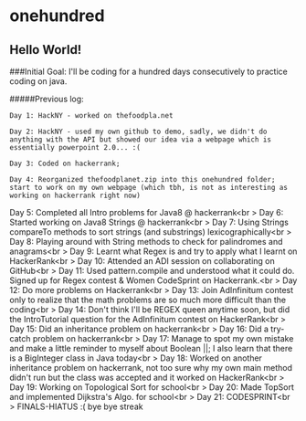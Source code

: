# onehundred

## Hello World!

###Initial Goal: I'll be coding for a hundred days consecutively to practice coding on java. 

#####Previous log: 
```
Day 1: HackNY - worked on thefoodpla.net

Day 2: HackNY - used my own github to demo, sadly, we didn't do anything with the API but showed our idea via a webpage which is essentially powerpoint 2.0... :(

Day 3: Coded on hackerrank;

Day 4: Reorganized thefoodplanet.zip into this onehundred folder; start to work on my own webpage (which tbh, is not as interesting as working on hackerrank right now)
```

Day 5: Completed all Intro problems for Java8 @ hackerrank<br \>
Day 6: Started working on Java8 Strings @ hackerrank<br \>
Day 7: Using Strings compareTo methods to sort strings (and substrings) lexicographically<br \>
Day 8: Playing around with String methods to check for palindromes and anagrams<br \>
Day 9: Learnt what Regex is and try to apply what I learnt on HackerRank<br \>
Day 10: Attended an ADI session on collaborating on GitHub<br \>
Day 11: Used pattern.compile and understood what it could do. Signed up for Regex contest & Women CodeSprint on Hackerrank.<br \>
Day 12: Do more problems on Hackerrank<br \>
Day 13: Join AdInfinitum contest only to realize that the math problems are so much more difficult than the coding<br \>
Day 14: Don't think I'll be REGEX queen anytime soon, but did the IntroTutorial question for the AdInfinitum contest on HackerRank<br \>
Day 15: Did an inheritance problem on hackerrank<br \>
Day 16: Did a try-catch problem on hackerrank<br \>
Day 17: Manage to spot my own mistake and make a little reminder to myself about Boolean ||; I also learn that there is a BigInteger class in Java today<br \>
Day 18: Worked on another inheritance problem on hackerrank, not too sure why my own main method didn't run but the class was accepted and it worked on HackerRank<br \>
Day 19: Working on Topological Sort for school<br \>
Day 20: Made TopSort and implemented Dijkstra's Algo. for school<br \>
Day 21: CODESPRINT<br \>
FINALS-HIATUS :( bye bye streak

